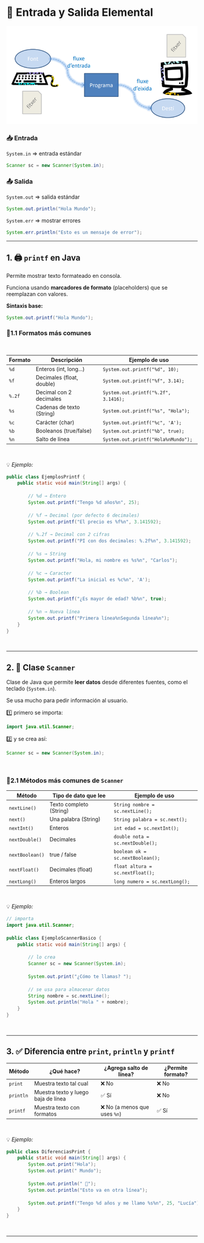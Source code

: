 # 🔄 Entrada y Salida Elemental

![Ejemplo de imagen](../../resources/images/entradasalida.png)

### 📥 Entrada
`System.in` => entrada estándar

```java
Scanner sc = new Scanner(System.in);
```

### 📤 Salida
`System.out` => salida estándar

```java
System.out.println("Hola Mundo");
```

`System.err` => mostrar errores

```java
System.err.println("Esto es un mensaje de error");
```

---

## 1. 🖨️ `printf` en Java
Permite mostrar texto formateado en consola.

Funciona usando **marcadores de formato** (placeholders) que se reemplazan con valores.

**Sintaxis base:**

```java
System.out.printf("Hola Mundo");
```

### 🔹1.1 Formatos más comunes
<br>

| Formato | Descripción                                  | Ejemplo de uso            |
|---------|----------------------------------------------|---------------------------|
| `%d`    | Enteros (int, long...)                       | `System.out.printf("%d", 10);` |
| `%f`    | Decimales (float, double)                    | `System.out.printf("%f", 3.14);` |
| `%.2f`  | Decimal con 2 decimales                      | `System.out.printf("%.2f", 3.1416);` |
| `%s`    | Cadenas de texto (String)                    | `System.out.printf("%s", "Hola");` |
| `%c`    | Carácter (char)                              | `System.out.printf("%c", 'A');` |
| `%b`    | Booleanos (true/false)                       | `System.out.printf("%b", true);` |
| `%n`    | Salto de línea                               | `System.out.printf("Hola%nMundo");` |

<br>

💡 *Ejemplo:*
```java
public class EjemplosPrintf {
    public static void main(String[] args) {

        // %d → Entero
        System.out.printf("Tengo %d años%n", 25);

        // %f → Decimal (por defecto 6 decimales)
        System.out.printf("El precio es %f%n", 3.141592);

        // %.2f → Decimal con 2 cifras
        System.out.printf("PI con dos decimales: %.2f%n", 3.141592);

        // %s → String
        System.out.printf("Hola, mi nombre es %s%n", "Carlos");

        // %c → Caracter
        System.out.printf("La inicial es %c%n", 'A');

        // %b → Boolean
        System.out.printf("¿Es mayor de edad? %b%n", true);

        // %n → Nueva línea
        System.out.printf("Primera línea%nSegunda línea%n");
    }
}
```

<br>

---

## 2. 📝 Clase `Scanner`

Clase de Java que permite **leer datos** desde diferentes fuentes, como el teclado (`System.in`).

Se usa mucho para pedir información al usuario.

1️⃣ primero se importa:
```java
import java.util.Scanner;
```
2️⃣ y se crea así:
```java
Scanner sc = new Scanner(System.in);
```

<br>

### 🔹2.1 Métodos más comunes de `Scanner`

| Método          | Tipo de dato que lee | Ejemplo de uso                     |
|-----------------|-----------------------|-------------------------------------|
| `nextLine()`    | Texto completo (String) | `String nombre = sc.nextLine();`   |
| `next()`        | Una palabra (String)    | `String palabra = sc.next();`      |
| `nextInt()`     | Enteros                 | `int edad = sc.nextInt();`         |
| `nextDouble()`  | Decimales               | `double nota = sc.nextDouble();`   |
| `nextBoolean()` | true / false            | `boolean ok = sc.nextBoolean();`   |
| `nextFloat()`   | Decimales (float)       | `float altura = sc.nextFloat();`   |
| `nextLong()`    | Enteros largos          | `long numero = sc.nextLong();`     |

<br>

💡 *Ejemplo:*
```java
// importa
import java.util.Scanner;

public class EjemploScannerBasico {
    public static void main(String[] args) {

        // lo crea
        Scanner sc = new Scanner(System.in);

        System.out.print("¿Cómo te llamas? ");

        // se usa para almacenar datos
        String nombre = sc.nextLine();
        System.out.println("Hola " + nombre);
    }
}
```

<br>

---

## 3. ✅ Diferencia entre `print`, `println` y `printf`

| Método    | ¿Qué hace? | ¿Agrega salto de línea? | ¿Permite formato? |
|-----------|-------------|--------------------------|--------------------|
| `print`   | Muestra texto tal cual               | ❌ No              | ❌ No               |
| `println` | Muestra texto y luego baja de línea  | ✅ Sí              | ❌ No               |
| `printf`  | Muestra texto con formatos            | ❌ No (a menos que uses `%n`) | ✅ Sí |

<br>

💡 *Ejemplo:*
```java
public class DiferenciasPrint {
    public static void main(String[] args) {
        System.out.print("Hola");
        System.out.print(" Mundo");
        
        System.out.println(" 👋");
        System.out.println("Esto va en otra línea");

        System.out.printf("Tengo %d años y me llamo %s%n", 25, "Lucía");
    }
}
```

<br>

---